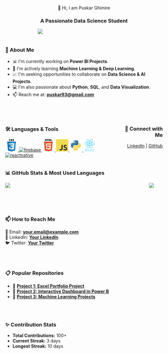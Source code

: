 <div align = "center">
👋 Hi, I am Puskar Ghimire

### A Passionate Data Science Student
</div>

<image align="right" width="400" src="https://cdn.dribbble.com/users/1162077/screenshots/3848914/programmer.gif"></image>
<br></br>
### 🌟 About Me
- 📊 I'm currently working on **Power BI Projects**.
- 🤖 I'm actively learning **Machine Learning & Deep Learning**.
- 📈 I'm seeking opportunities to collaborate on **Data Science & AI Projects**.
- 💻 I'm also passionate about **Python**, **SQL**, and **Data Visualization**.
- 📫 Reach me at: **puskar93@gmail.com**

<br></br>

<div style="display: flex; justify-content: space-between;">

<!-- Languages & Tools (Left Side) -->
<div align="left">
  
### 🛠️ Languages & Tools  

<p>
  <a href="https://www.w3schools.com/css/" target="_blank" rel="noreferrer">
    <img src="https://raw.githubusercontent.com/devicons/devicon/master/icons/css3/css3-original-wordmark.svg" alt="css3" width="40" height="40"/>
  </a>
  <a href="https://firebase.google.com/" target="_blank" rel="noreferrer">
    <img src="https://www.vectorlogo.zone/logos/firebase/firebase-icon.svg" alt="firebase" width="40" height="40"/>
  </a>
  <a href="https://www.w3.org/html/" target="_blank" rel="noreferrer">
    <img src="https://raw.githubusercontent.com/devicons/devicon/master/icons/html5/html5-original-wordmark.svg" alt="html5" width="40" height="40"/>
  </a>
  <a href="https://developer.mozilla.org/en-US/docs/Web/JavaScript" target="_blank" rel="noreferrer">
    <img src="https://raw.githubusercontent.com/devicons/devicon/master/icons/javascript/javascript-original.svg" alt="javascript" width="40" height="40"/>
  </a>
  <a href="https://www.python.org" target="_blank" rel="noreferrer">
    <img src="https://raw.githubusercontent.com/devicons/devicon/master/icons/python/python-original.svg" alt="python" width="40" height="40"/>
  </a>
  <a href="https://reactjs.org/" target="_blank" rel="noreferrer">
    <img src="https://raw.githubusercontent.com/devicons/devicon/master/icons/react/react-original-wordmark.svg" alt="react" width="40" height="40"/>
  </a>
  <a href="https://reactnative.dev/" target="_blank" rel="noreferrer">
    <img src="https://reactnative.dev/img/header_logo.svg" alt="reactnative" width="40" height="40"/>
  </a>
</p>

</div>

<!-- Connect with Me (Right Side) -->
<div align="right">

### 🚀 Connect with Me  

[LinkedIn](https://www.linkedin.com/in/iampuskar/) | [GitHub](https://github.com/iampuskar)

</div>

</div>

 





<div style="display: flex; justify-content: space-between;">

<!-- GitHub Stats (Left Side) -->
<div align="left">

### 📊 GitHub Stats &  Most Used Languages

<div style="display: flex; justify-content: center; gap: 30px;">
  
  <img src="https://github-readme-stats.vercel.app/api?username=iampuskar&show_icons=true&theme=radical" width="400"/>
<br></br>
  <img src="https://github-readme-stats.vercel.app/api/top-langs/?username=iampuskar&layout=compact&theme=radical" width="400"/>

</div>

<br></br>

### 📫 How to Reach Me
📧 Email: **your.email@example.com**  
🔗 LinkedIn: **[Your LinkedIn](https://www.linkedin.com/in/iampuskar/)**  
🐦 Twitter: **[Your Twitter](https://twitter.com/yourhandle/)**  

<br></br>

### 📋 Popular Repositories
- 📂 **[Project 1: Excel Portfolio Project](https://github.com/iampuskar/project1)**
- 📂 **[Project 2: Interactive Dashboard in Power B](https://github.com/iampuskar/project2)**
- 📂 **[Project 3: Machine Learning Projects](https://github.com/iampuskar/project3)**

<br></br>


### ✨ Contribution Stats
- **Total Contributions:** 100+  
- **Current Streak:** 3 days  
- **Longest Streak:** 10 days  
